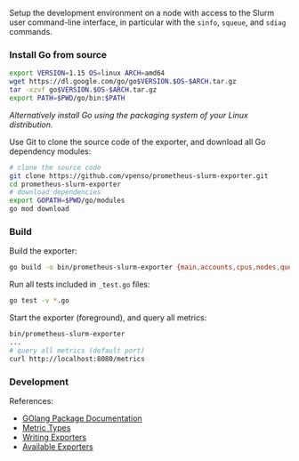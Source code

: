Setup the development environment on a node with access to the Slurm user
command-line interface, in particular with the `sinfo`, `squeue`, and `sdiag`
commands.

### Install Go from source

```bash
export VERSION=1.15 OS=linux ARCH=amd64
wget https://dl.google.com/go/go$VERSION.$OS-$ARCH.tar.gz
tar -xzvf go$VERSION.$OS-$ARCH.tar.gz
export PATH=$PWD/go/bin:$PATH
```

_Alternatively install Go using the packaging system of your Linux distribution._

Use Git to clone the source code of the exporter, and download all Go dependency
modules:

```bash
# clone the source code
git clone https://github.com/vpenso/prometheus-slurm-exporter.git
cd prometheus-slurm-exporter
# download dependencies
export GOPATH=$PWD/go/modules
go mod download
```

### Build

Build the exporter:

```bash
go build -o bin/prometheus-slurm-exporter {main,accounts,cpus,nodes,queue,scheduler,users}.go
```

Run all tests included in `_test.go` files:

```bash
go test -v *.go
```

Start the exporter (foreground), and query all metrics:

```bash
bin/prometheus-slurm-exporter
...
# query all metrics (default port)
curl http://localhost:8080/metrics
```

### Development

References:

* [GOlang Package Documentation](https://godoc.org/github.com/prometheus/client_golang/prometheus)
* [Metric Types](https://prometheus.io/docs/concepts/metric_types/)
* [Writing Exporters](https://prometheus.io/docs/instrumenting/writing_exporters/)
* [Available Exporters](https://prometheus.io/docs/instrumenting/exporters/)

